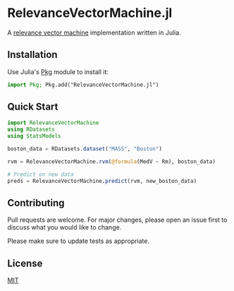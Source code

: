 # RelevanceVectorMachine.jl

A [relevance vector machine](http://proceedings.mlr.press/r4/tipping03a/tipping03a.pdf) implementation written in Julia.

## Installation

Use Julia's [Pkg](https://docs.julialang.org/en/v1/stdlib/Pkg/) module to install it:

```julia
import Pkg; Pkg.add("RelevanceVectorMachine.jl")
```

## Quick Start

```julia
import RelevanceVectorMachine
using RDatasets
using StatsModels

boston_data = RDatasets.dataset("MASS", "Boston")

rvm = RelevanceVectorMachine.rvm(@formula(MedV ~ Rm), boston_data)

# Predict on new data
preds = RelevanceVectorMachine.predict(rvm, new_boston_data)
```

## Contributing

Pull requests are welcome. For major changes, please open an issue first
to discuss what you would like to change.

Please make sure to update tests as appropriate.

## License

[MIT](https://choosealicense.com/licenses/mit/)
